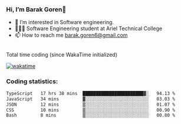 ###  Hi, I’m Barak Goren👋
- 👀 I’m interested in Software engineering.
- 👨🏼‍🎓 Software Engineering student at Ariel Technical College
- 📫 How to reach me barak.goren6@gmail.com
##
Total time coding (since WakaTime initialized)

[![wakatime](https://wakatime.com/badge/user/5cc5ec80-a806-4ca2-a704-db29274e48cd.svg)](https://wakatime.com/@5cc5ec80-a806-4ca2-a704-db29274e48cd)

   
### Coding statistics:

<!--START_SECTION:waka-->

```txt
TypeScript   17 hrs 38 mins  ███████████████████████▓░   94.13 %
JavaScript   34 mins         ▓░░░░░░░░░░░░░░░░░░░░░░░░   03.03 %
JSON         12 mins         ▒░░░░░░░░░░░░░░░░░░░░░░░░   01.07 %
CSS          10 mins         ▒░░░░░░░░░░░░░░░░░░░░░░░░   00.90 %
Bash         8 mins          ▒░░░░░░░░░░░░░░░░░░░░░░░░   00.80 %
```

<!--END_SECTION:waka-->

<!---
barakgoren/barakgoren is a ✨ special ✨ repository because its `README.md` (this file) appears on your GitHub profile.
You can click the Preview link to take a look at your changes.
--->
